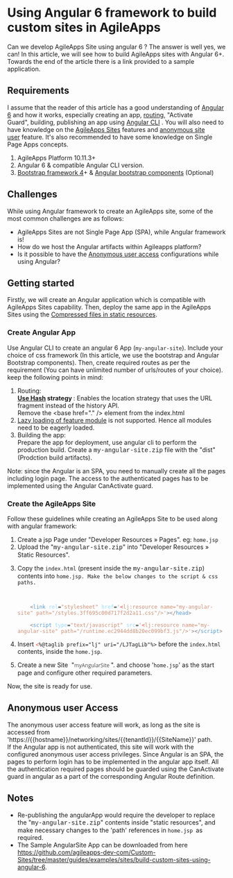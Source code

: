<h1>Using Angular 6 framework to build custom sites in AgileApps</h1>
<p>Can we develop AgileApps Site using angular 6 ? The answer is well yes, we can! In this article, we will see how to build AgileApps sites with Angular 6+. Towards the end of the article there is a link provided to a sample application.</p>

<h2>Requirements</h2>

<p>I assume that the reader of this article has a good understanding of <a href="https://v6.angular.io/docs" target="_blank">Angular 6</a> and how it works, especially creating an app, <a href="https://v6.angular.io/tutorial/toh-pt5" target="_blank">routing</a>, "Activate Guard",&nbsp;building, publishing an app using <a href="https://cli.angular.io/" target="_blank">Angular CLI</a>&nbsp;. You will also need to have knowledge on the <a href="http://agileappscloud.info/wiki/Sites#About_Sites" target="_blank">AgileApps Sites</a> features and <a href="http://agileappscloud.info/wiki/Sites#Anonymous_Site_User" target="_blank">anonymous site user</a>&nbsp;feature. It's also recommended to have some knowledge on Single Page Apps concepts.</p>

<ol>
	<li>AgileApps Platform 10.11.3+</li>
	<li>Angular 6 &amp; compatible Angular CLI version.</li>
	<li><a href="https://getbootstrap.com/" target="_blank">Bootstrap framework 4</a>+ &amp; <a href="https://ng-bootstrap.github.io/#/getting-started" target="_blank">Angular bootstrap components</a>&nbsp;(Optional)</li>
</ol>

<h2>Challenges</h2>

<p>While using&nbsp;Angular framework to create an&nbsp;AgileApps site, some of the most common challenges are as follows:</p>

<ul>
	<li>AgileApps Sites are not Single Page App (SPA), while Angular framework is!</li>
	<li>How do we host the Angular artifacts within Agileapps platform?</li>
	<li>Is it possible to have the <a href="http://agileappscloud.info/wiki/Sites#Anonymous_Site_User" target="_blank">Anonymous user access</a> configurations while using Angular?</li>
</ul>

<h2>Getting started</h2>

<p>Firstly, we will create an Angular application which is compatible with AgileApps Sites capability. Then, deploy&nbsp;the same app in the AgileApps Sites using the <a href="http://agileappscloud.info/aawiki/index.php/Static_Resources#Compressed_Files" target="_blank">Compressed files in static resources</a>.</p>

<h3>Create Angular App</h3>

<p>Use Angular CLI&nbsp;to create an angular 6 App (<code>my-angular-site</code>). Include your choice of css framework (In this article, we use the bootstrap and Angular Bootstrap components). Then, create required routes as per the requirement (You can have unlimited number of urls/routes of your choice). keep the following points in mind:</p>

<ol>
	<li>Routing:<br />
	<strong><a href="https://angular.io/api/router/ExtraOptions#useHash" target="_blank">Use Hash</a> strategy </strong>:&nbsp;Enables the location strategy that uses the URL fragment instead of the history API.&nbsp;<br />
	Remove the&nbsp;&lt;base href="." /&gt; element from the index.html&nbsp;</li>
	<li><a href="https://angular.io/guide/lazy-loading-ngmodules" target="_blank">Lazy loading of feature module</a> is not supported. Hence all modules need to be eagerly loaded.</li>
	<li>Building the app:<br />
	Prepare the app for deployment, use angular cli to perform the production build. Create a <span style="font-family: &quot;Courier New&quot;, &quot;Source Code Pro&quot;, &quot;PT Mono&quot;; white-space: pre;">my-angular-site.zip</span>&nbsp;file with the "dist" (Prodction build artifacts).</li>
</ol>

<div class="portlet-msg-info">Note: since the Angular is an SPA, you need to manually create all the pages including login page. The access to the authenticated pages has to be implemented using the Angular CanActivate guard.</div>

<h3>Create the AgileApps Site</h3>

<p>Follow these guidelines while creating an AgileApps Site to be used along with angular framework:</p>

<ol>
	<li>Create a jsp&nbsp;Page under "Developer Resources » Pages". eg: <code>home.jsp</code></li>
	<li>Upload the "<span style="font-family: &quot;Courier New&quot;, &quot;Source Code Pro&quot;, &quot;PT Mono&quot;; white-space: pre;">my-angular-site.zip</span>" into "Developer Resources » Static Resources".</li>
	<li>
	<p>Copy the <code>index.html</code> (present inside the <span style="font-family: &quot;Courier New&quot;, &quot;Source Code Pro&quot;, &quot;PT Mono&quot;; white-space: pre;">my-angular-site.zip</span>) contents into <code>home.jsp. Make the below changes to the script &amp; css paths.<br />
	<br />
	<span style="color: #808080;">&lt;</span><span style="color: #569cd6;">link</span> <span style="color: #9cdcfe;">rel</span>=<span style="color: #ce9178;">"stylesheet"</span> <span style="color: #9cdcfe;">href</span>=<span style="color: #ce9178;">'</span><span style="color: #f44747;">&lt;</span><span style="color: #ce9178;">lj:resource name="my-angular-site" path="/styles.3ff695c00d717f2d2a11.css"/&gt;'</span><span style="color: #808080;">&gt;&lt;/</span><span style="color: #569cd6;">head</span><span style="color: #808080;">&gt;</span><br />
	<span style="color: #808080;">&lt;</span><span style="color: #569cd6;">script</span> <span style="color: #9cdcfe;">type</span>=<span style="color: #ce9178;">"text/javascript"</span> <span style="color: #9cdcfe;">src</span>=<span style="color: #ce9178;">'</span><span style="color: #f44747;">&lt;</span><span style="color: #ce9178;">lj:resource name="my-angular-site" path="/runtime.ec2944dd8b20ec099bf3.js"/&gt;'</span><span style="color: #808080;">&gt;</span><span style="color: #808080;">&lt;</span><span style="color: #808080;">/</span><span style="color: #569cd6;">script</span><span style="color: #808080;">&gt;</span></code></p>
	</li>
	<li>
	<p>Insert&nbsp;<code><span style="color: #f44747;">&lt;</span>%@taglib prefix="lj" uri="/LJTagLib"%&gt;</code>&nbsp;before the <code>index.html</code> contents, inside the <code>home.jsp</code>.</p>
	</li>
	<li>
	<p>Create a new Site &nbsp;"<span style="color: rgb(70, 70, 70); font-family: &quot;Open Sans&quot;, sans-serif; font-size: 12px; white-space: nowrap;">myAngularSite&nbsp;</span>". and choose '<code>home.jsp</code>' as the start page and configure other required parameters.</p>
	</li>
</ol>

<p>Now, the site is ready for use.</p>

<h2>Anonymous user Access</h2>

<p>The anonymous user access feature will work, as long as the site is accessed from 'https://{{hostname}}/networking/sites/{{tenantId}}/{{SiteName}}' path. If&nbsp;the Angular app is not authenticated, this site will work with the configured anonymous user access privileges. Since Angular is an SPA, the pages to perform login has to be implemented in the angular app itself. All the authentication required pages should be guarded using the CanActivate guard in angular as a part of the corresponding Angular Route definition.&nbsp;</p>

<h2>Notes</h2>

<ul>
	<li>Re-publishing the angularApp would require the developer to replace the "<span style="font-family: &quot;Courier New&quot;, &quot;Source Code Pro&quot;, &quot;PT Mono&quot;; white-space: pre;">my-angular-site.zip</span>" contents inside "static resources", and make necessary changes to the 'path' references in <code>home.jsp </code>as required.</li>
	<li>The Sample AngularSite App can be downloaded from here <a href="https://github.com/agileapps-dev-com/Custom-Sites/tree/master/guides/examples/sites/build-custom-sites-using-angular-6" target="_blank">https://github.com/agileapps-dev-com/Custom-Sites/tree/master/guides/examples/sites/build-custom-sites-using-angular-6</a>.</li>
</ul>

<p>&nbsp;</p>

<p>&nbsp;</p>

<p>&nbsp;</p>

<p>&nbsp;</p>
